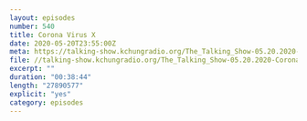 ```yaml
---
layout: episodes
number: 540
title: Corona Virus X
date: 2020-05-20T23:55:00Z
meta: https://talking-show.kchungradio.org/The_Talking_Show-05.20.2020-Coronavirus_10.mp3
file: //talking-show.kchungradio.org/The_Talking_Show-05.20.2020-Coronavirus_10.mp3
excerpt: ""
duration: "00:38:44"
length: "27890577"
explicit: "yes"
category: episodes
---
```

